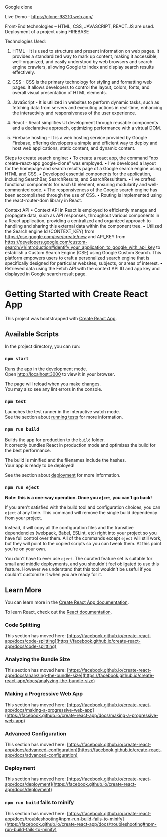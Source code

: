 
Google clone

Live Demo - https://clone-98210.web.app/

Front-End technologies – HTML, CSS, JAVASCRIPT, REACT.JS are used.
Deployment of a project using FIREBASE

Technologies Used:
1.	HTML - It is used to structure and present information on web pages. It provides a standardized way to mark up content, making it accessible, well-organized, and easily understood by web browsers and search engine crawlers, allowing Google to index and display search results effectively.

2.	CSS - CSS is the primary technology for styling and formatting web pages. It allows developers to control the layout, colors, fonts, and overall visual presentation of HTML elements.

3.	JavaScript - It is utilized in websites to perform dynamic tasks, such as fetching data from servers and executing actions in real-time, enhancing the interactivity and responsiveness of the user experience.

4.	React - React simplifies UI development through reusable components and a declarative approach, optimizing performance with a virtual DOM.

5.	Firebase hosting – It is a web hosting service provided by Google Firebase, offering developers a simple and efficient way to deploy and host web applications, static content, and dynamic content.

Steps to create search engine:
•	To create a react app, the command “npx create-react-app google-clone” was employed.
•	I’ve developed a layout for the homepage and search results page of a Google search engine using HTML and CSS.
•	Developed essential components for the application, including SearchBar, SearchResults, and SearchResultItem.
•	I've crafted functional components for each UI element, ensuring modularity and well-commented code.
•	The responsiveness of the Google search engine has been accomplished through the use of CSS.
•	Routing is implemented using the react-router-dom library in React.



Context API
•	Context API in React is employed to efficiently manage and propagate data, such as API responses, throughout various components in a React application, providing a centralized and organized approach to handling and sharing this external data within the component tree.
•	Utilized the Search engine Id (CONTEXT_KEY) from https://cse.google.com/cse/create/new and API_KEY from https://developers.google.com/custom-search/v1/introduction#identify_your_application_to_google_with_api_key   to establish a Custom Search Engine (CSE) using Google Custom Search. This platform empowers users to craft a personalized search engine that is specifically designed for particular websites, subjects, or areas of interest.
•	Retrieved data using the Fetch API with the context API ID and app key and displayed in Google search result page.



















# Getting Started with Create React App

This project was bootstrapped with [Create React App](https://github.com/facebook/create-react-app).

## Available Scripts

In the project directory, you can run:

### `npm start`

Runs the app in the development mode.\
Open [http://localhost:3000](http://localhost:3000) to view it in your browser.

The page will reload when you make changes.\
You may also see any lint errors in the console.

### `npm test`

Launches the test runner in the interactive watch mode.\
See the section about [running tests](https://facebook.github.io/create-react-app/docs/running-tests) for more information.

### `npm run build`

Builds the app for production to the `build` folder.\
It correctly bundles React in production mode and optimizes the build for the best performance.

The build is minified and the filenames include the hashes.\
Your app is ready to be deployed!

See the section about [deployment](https://facebook.github.io/create-react-app/docs/deployment) for more information.

### `npm run eject`

**Note: this is a one-way operation. Once you `eject`, you can't go back!**

If you aren't satisfied with the build tool and configuration choices, you can `eject` at any time. This command will remove the single build dependency from your project.

Instead, it will copy all the configuration files and the transitive dependencies (webpack, Babel, ESLint, etc) right into your project so you have full control over them. All of the commands except `eject` will still work, but they will point to the copied scripts so you can tweak them. At this point you're on your own.

You don't have to ever use `eject`. The curated feature set is suitable for small and middle deployments, and you shouldn't feel obligated to use this feature. However we understand that this tool wouldn't be useful if you couldn't customize it when you are ready for it.

## Learn More

You can learn more in the [Create React App documentation](https://facebook.github.io/create-react-app/docs/getting-started).

To learn React, check out the [React documentation](https://reactjs.org/).

### Code Splitting

This section has moved here: [https://facebook.github.io/create-react-app/docs/code-splitting](https://facebook.github.io/create-react-app/docs/code-splitting)

### Analyzing the Bundle Size

This section has moved here: [https://facebook.github.io/create-react-app/docs/analyzing-the-bundle-size](https://facebook.github.io/create-react-app/docs/analyzing-the-bundle-size)

### Making a Progressive Web App

This section has moved here: [https://facebook.github.io/create-react-app/docs/making-a-progressive-web-app](https://facebook.github.io/create-react-app/docs/making-a-progressive-web-app)

### Advanced Configuration

This section has moved here: [https://facebook.github.io/create-react-app/docs/advanced-configuration](https://facebook.github.io/create-react-app/docs/advanced-configuration)

### Deployment

This section has moved here: [https://facebook.github.io/create-react-app/docs/deployment](https://facebook.github.io/create-react-app/docs/deployment)

### `npm run build` fails to minify

This section has moved here: [https://facebook.github.io/create-react-app/docs/troubleshooting#npm-run-build-fails-to-minify](https://facebook.github.io/create-react-app/docs/troubleshooting#npm-run-build-fails-to-minify)
